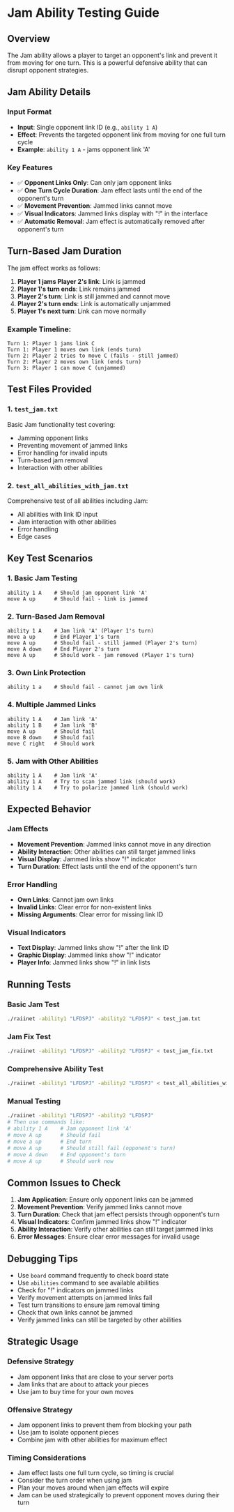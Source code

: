 # Jam Ability Testing Guide

## Overview
The Jam ability allows a player to target an opponent's link and prevent it from moving for one turn. This is a powerful defensive ability that can disrupt opponent strategies.

## Jam Ability Details

### **Input Format**
- **Input**: Single opponent link ID (e.g., `ability 1 A`)
- **Effect**: Prevents the targeted opponent link from moving for one full turn cycle
- **Example**: `ability 1 A` - jams opponent link 'A'

### **Key Features**
- ✅ **Opponent Links Only**: Can only jam opponent links
- ✅ **One Turn Cycle Duration**: Jam effect lasts until the end of the opponent's turn
- ✅ **Movement Prevention**: Jammed links cannot move
- ✅ **Visual Indicators**: Jammed links display with "!" in the interface
- ✅ **Automatic Removal**: Jam effect is automatically removed after opponent's turn

## Turn-Based Jam Duration

The jam effect works as follows:
1. **Player 1 jams Player 2's link**: Link is jammed
2. **Player 1's turn ends**: Link remains jammed
3. **Player 2's turn**: Link is still jammed and cannot move
4. **Player 2's turn ends**: Link is automatically unjammed
5. **Player 1's next turn**: Link can move normally

### Example Timeline:
```
Turn 1: Player 1 jams link C
Turn 1: Player 1 moves own link (ends turn)
Turn 2: Player 2 tries to move C (fails - still jammed)
Turn 2: Player 2 moves own link (ends turn)
Turn 3: Player 1 can move C (unjammed)
```

## Test Files Provided

### 1. `test_jam.txt`
Basic Jam functionality test covering:
- Jamming opponent links
- Preventing movement of jammed links
- Error handling for invalid inputs
- Turn-based jam removal
- Interaction with other abilities

### 2. `test_all_abilities_with_jam.txt`
Comprehensive test of all abilities including Jam:
- All abilities with link ID input
- Jam interaction with other abilities
- Error handling
- Edge cases

## Key Test Scenarios

### 1. **Basic Jam Testing**
```
ability 1 A    # Should jam opponent link 'A'
move A up      # Should fail - link is jammed
```

### 2. **Turn-Based Jam Removal**
```
ability 1 A    # Jam link 'A' (Player 1's turn)
move a up      # End Player 1's turn
move A up      # Should fail - still jammed (Player 2's turn)
move A down    # End Player 2's turn
move A up      # Should work - jam removed (Player 1's turn)
```

### 3. **Own Link Protection**
```
ability 1 a    # Should fail - cannot jam own link
```

### 4. **Multiple Jammed Links**
```
ability 1 A    # Jam link 'A'
ability 1 B    # Jam link 'B'
move A up      # Should fail
move B down    # Should fail
move C right   # Should work
```

### 5. **Jam with Other Abilities**
```
ability 1 A    # Jam link 'A'
ability 1 A    # Try to scan jammed link (should work)
ability 1 A    # Try to polarize jammed link (should work)
```

## Expected Behavior

### Jam Effects
- **Movement Prevention**: Jammed links cannot move in any direction
- **Ability Interaction**: Other abilities can still target jammed links
- **Visual Display**: Jammed links show "!" indicator
- **Turn Duration**: Effect lasts until the end of the opponent's turn

### Error Handling
- **Own Links**: Cannot jam own links
- **Invalid Links**: Clear error for non-existent links
- **Missing Arguments**: Clear error for missing link ID

### Visual Indicators
- **Text Display**: Jammed links show "!" after the link ID
- **Graphic Display**: Jammed links show "!" indicator
- **Player Info**: Jammed links show "!" in link lists

## Running Tests

### Basic Jam Test
```bash
./raiinet -ability1 "LFDSPJ" -ability2 "LFDSPJ" < test_jam.txt
```

### Jam Fix Test
```bash
./raiinet -ability1 "LFDSPJ" -ability2 "LFDSPJ" < test_jam_fix.txt
```

### Comprehensive Ability Test
```bash
./raiinet -ability1 "LFDSPJ" -ability2 "LFDSPJ" < test_all_abilities_with_jam.txt
```

### Manual Testing
```bash
./raiinet -ability1 "LFDSPJ" -ability2 "LFDSPJ"
# Then use commands like:
# ability 1 A    # Jam opponent link 'A'
# move A up      # Should fail
# move a up      # End turn
# move A up      # Should still fail (opponent's turn)
# move A down    # End opponent's turn
# move A up      # Should work now
```

## Common Issues to Check

1. **Jam Application**: Ensure only opponent links can be jammed
2. **Movement Prevention**: Verify jammed links cannot move
3. **Turn Duration**: Check that jam effect persists through opponent's turn
4. **Visual Indicators**: Confirm jammed links show "!" indicator
5. **Ability Interaction**: Verify other abilities can still target jammed links
6. **Error Messages**: Ensure clear error messages for invalid usage

## Debugging Tips

- Use `board` command frequently to check board state
- Use `abilities` command to see available abilities
- Check for "!" indicators on jammed links
- Verify movement attempts on jammed links fail
- Test turn transitions to ensure jam removal timing
- Check that own links cannot be jammed
- Verify jammed links can still be targeted by other abilities

## Strategic Usage

### Defensive Strategy
- Jam opponent links that are close to your server ports
- Jam links that are about to attack your pieces
- Use jam to buy time for your own moves

### Offensive Strategy
- Jam opponent links to prevent them from blocking your path
- Use jam to isolate opponent pieces
- Combine jam with other abilities for maximum effect

### Timing Considerations
- Jam effect lasts one full turn cycle, so timing is crucial
- Consider the turn order when using jam
- Plan your moves around when jam effects will expire
- Jam can be used strategically to prevent opponent moves during their turn